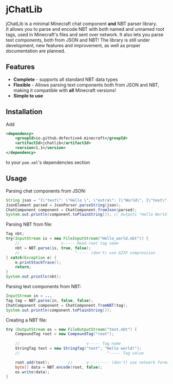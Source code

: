 # jChatLib

jChatLib is a minimal Minecraft chat component **and** NBT parser library.  
It allows you to parse and encode NBT with both named and unnamed root tags, used in Minecraft's files and sent over network.
It also lets you parse text components, both from JSON and NBT!
The library is still under development, new features and improvement, as well as proper documentation are planned.

## Features
- **Complete** - supports all standard NBT data types
- **Flexible** - Allows parsing text components both from JSON and NBT, making it compatible with **all** Minecraft versions!
- **Simple to use**

## Installation
Add
```xml
<dependency>
    <groupId>io.github.defective4.minecraft</groupId>
    <artifactId>jchatlib</artifactId>
    <version>1.1</version>
</dependency>
```
to your `pom.xml`'s dependencies section

## Usage

Parsing chat components from JSON:
```java
String json = "{\"text\": \"Hello \", \"extra\": [\"World\", {\"text\": \"!\"}]}";
JsonElement parsed = JsonParser.parseString(json);
ChatComponent component = ChatComponent.fromJson(parsed);
System.out.println(component.toPlainString()); // Outputs "Hello World!"
```

Parsing NBT from file:
```java
Tag nbt;
try(InputStream is = new FileInputStream("Hello_world.nbt")) {
    //                  v----- Read root tag name
    nbt = NBT.parse(is, true, false);
    //                        ^----- (don't) use GZIP compression 
} catch(Exception e) {
    e.printStackTrace();
    return;
}
System.out.println(nbt);
```

Parsing text components from NBT:
```java
InputStream in = ...
Tag tag = NBT.parse(in, false, false);
ChatComponent component = ChatComponent.fromNBT(tag);
System.out.println(component.toPlainString());
```

Creating a NBT file:
```java
try (OutputStream os = new FileOutputStream("test.nbt") {
    CompoundTag root = new CompoundTag("root");
    
    //                             v----- Tag name
    StringTag text = new StringTag("text", "Hello world!");
    //                                      ^----- Tag value

    root.add(text);        //      v--------- (don't) use network format
    byte[] data = NBT.encode(root, false);
    os.write(data);
}